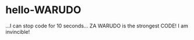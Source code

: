 # hello-WARUDO
...I can stop code for 10 seconds...
ZA WARUDO is the strongest CODE!
I am invincible!

